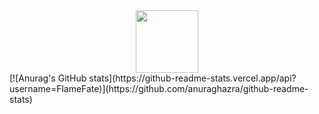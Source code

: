 <div id="header" align="center">
  <img src="https://media.giphy.com/media/lnaoFgGrDHnivdu5Bc/giphy.gif" width="100"/>
</div>
[![Anurag's GitHub stats](https://github-readme-stats.vercel.app/api?username=FlameFate)](https://github.com/anuraghazra/github-readme-stats)
